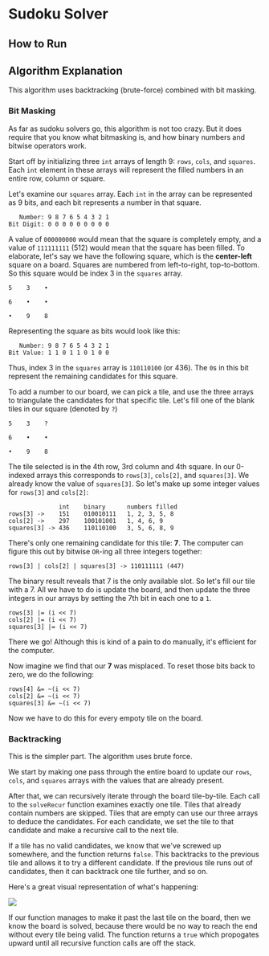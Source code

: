 # Sudoku Solver

## How to Run

## Algorithm Explanation

This algorithm uses backtracking (brute-force) combined with bit masking.

### Bit Masking

As far as sudoku solvers go, this algorithm is not too crazy. But it does require that you know what bitmasking is, and how binary numbers and bitwise operators work. 

Start off by initializing three `int` arrays of length 9: `rows`, `cols`, and `squares`. Each `int` element in these arrays will represent the filled numbers in an entire row, column or square. 

Let's examine our `squares` array. Each `int` in the array can be represented as 9 bits, and each bit represents a number in that square. 
```
   Number: 9 8 7 6 5 4 3 2 1
Bit Digit: 0 0 0 0 0 0 0 0 0
```
A value of `000000000` would mean that the square is completely empty, and a value of `111111111` (512) would mean that the square has been filled. To elaborate, let's say we have the following square, which is the **center-left** square on a board. Squares are numbered from left-to-right, top-to-bottom. So this square would be index 3 in the `squares` array. 
```
5    3    •

6    •    •

•    9    8
```
Representing the square as bits would look like this: 
```
   Number: 9 8 7 6 5 4 3 2 1
Bit Value: 1 1 0 1 1 0 1 0 0 
```
Thus, index 3 in the `squares` array is `110110100` (or 436). The `0`s in this bit represent the remaining candidates for this square. 

To add a number to our board, we can pick a tile, and use the three arrays to triangulate the candidates for that specific tile. Let's fill one of the blank tiles in our square (denoted by `?`) 
```
5    3    ?

6    •    •

•    9    8
```


The tile selected is in the 4th row, 3rd column and 4th square. In our 0-indexed arrays this corresponds to `rows[3]`, `cols[2]`, and `squares[3]`. We already know the value of `squares[3]`. So let's make up some integer values for `rows[3]` and `cols[2]`:
```
              int    binary      numbers filled
rows[3] ->    151    010010111   1, 2, 3, 5, 8
cols[2] ->    297    100101001   1, 4, 6, 9
squares[3] -> 436    110110100   3, 5, 6, 8, 9
```
There's only one remaining candidate for this tile: **7**. The computer can figure this out by bitwise `OR`-ing all three integers together: 

```
rows[3] | cols[2] | squares[3] -> 110111111 (447)  
```
The binary result reveals that 7 is the only available slot. So let's fill our tile with a 7. All we have to do is update the board, and then update the three integers in our arrays by setting the 7th bit in each one to a `1`. 

```
rows[3] |= (i << 7)
cols[2] |= (i << 7)
squares[3] |= (i << 7)
```
There we go! Although this is kind of a pain to do manually, it's efficient for the computer. 

Now imagine we find that our **7** was misplaced. To reset those bits back to zero, we do the following:
```
rows[4] &= ~(i << 7)
cols[2] &= ~(i << 7)
squares[3] &= ~(i << 7)
```

Now we have to do this for every empoty tile on the board. 


### Backtracking 
This is the simpler part. The algorithm uses brute force. 

We start by making one pass through the entire board to update our `rows`, `cols`, and `squares` arrays with the values that are already present. 

After that, we can recursively iterate through the board tile-by-tile. Each call to the `solveRecur` function examines exactly one tile. Tiles that already contain numbers are skipped. Tiles that are empty can use our three arrays to deduce the candidates. For each candidate, we set the tile to that candidate and make a recursive call to the next tile.

If a tile has no valid candidates, we know that we've screwed up somewhere, and the function returns `false`. This backtracks to the previous tile and allows it to try a different candidate. If the previous tile runs out of candidates, then it can backtrack one tile further, and so on.

Here's a great visual representation of what's happening: 

<img src = "https://upload.wikimedia.org/wikipedia/commons/8/8c/Sudoku_solved_by_bactracking.gif">


If our function manages to make it past the last tile on the board, then we know the board is solved, because there would be no way to reach the end without every tile being valid. The function returns a `true` which propogates upward until all recursive function calls are off the stack. 